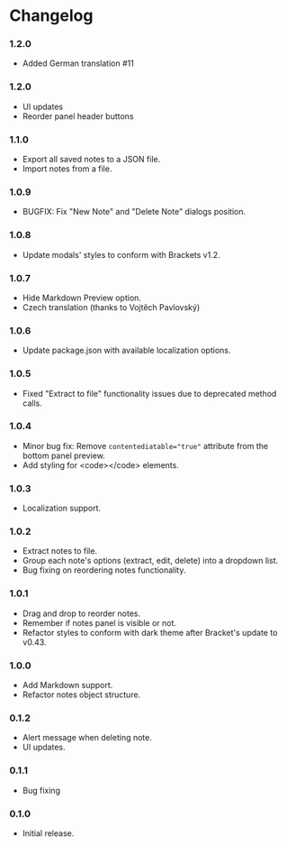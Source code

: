 # Changelog

### 1.2.0
- Added German translation #11

### 1.2.0
- UI updates
- Reorder panel header buttons

### 1.1.0
- Export all saved notes to a JSON file.
- Import notes from a file.

### 1.0.9
- BUGFIX: Fix "New Note" and "Delete Note" dialogs position.

### 1.0.8
- Update modals' styles to conform with Brackets v1.2.

### 1.0.7
- Hide Markdown Preview option.
- Czech translation (thanks to Vojtěch Pavlovský)

### 1.0.6
- Update package.json with available localization options.

### 1.0.5
- Fixed "Extract to file" functionality issues due to deprecated method calls.

### 1.0.4
- Minor bug fix: Remove <code>contentediatable="true"</code> attribute from the bottom panel preview.
- Add styling for &lt;code&gt;&lt;/code&gt; elements.

### 1.0.3
- Localization support.

### 1.0.2
- Extract notes to file.
- Group each note's options (extract, edit, delete) into a dropdown list.
- Bug fixing on reordering notes functionality.

### 1.0.1
- Drag and drop to reorder notes.
- Remember if notes panel is visible or not.
- Refactor styles to conform with dark theme after Bracket's update to v0.43.

### 1.0.0
- Add Markdown support.
- Refactor notes object structure.

### 0.1.2
- Alert message when deleting note.
- UI updates.

### 0.1.1
- Bug fixing

### 0.1.0
- Initial release.

